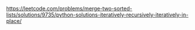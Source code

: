https://leetcode.com/problems/merge-two-sorted-lists/solutions/9735/python-solutions-iteratively-recursively-iteratively-in-place/
